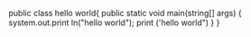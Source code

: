 public class hello world{
      public static void main(string[] args) {
           system.out.print ln("hello world");
              print ('hello world")
           }
        }   
